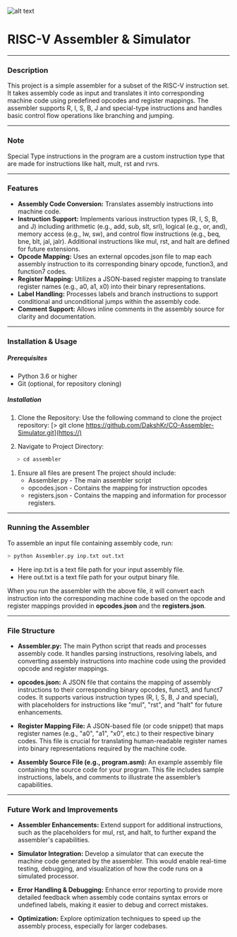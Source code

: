 ![alt text](https://cdna.artstation.com/p/assets/images/images/035/393/378/large/dana-franklin-dinodesert.jpg?1614844962)
# RISC-V Assembler & Simulator
---

### Description
This project is a simple assembler for a subset of the RISC-V instruction set. It takes assembly code as input and translates it into corresponding machine code using predefined opcodes and register mappings. The assembler supports R, I, S, B, J and special-type instructions and handles basic control flow operations like branching and jumping.

---
### Note
Special Type instructions in the program are a custom instruction type that are made for instructions like halt, mult, rst and rvrs.

---

### Features 
* **Assembly Code Conversion:** Translates assembly instructions into machine code.
* **Instruction Support:** Implements various instruction types (R, I, S, B, and J) including arithmetic (e.g., add, sub, slt, srl), logical (e.g., or, and), memory access (e.g., lw, sw), and control flow instructions (e.g., beq, bne, blt, jal, jalr). Additional instructions like mul, rst, and halt are defined for future extensions.
* **Opcode Mapping:** Uses an external opcodes.json file to map each assembly instruction to its corresponding binary opcode, function3, and function7 codes.
* **Register Mapping:** Utilizes a JSON-based register mapping to translate register names (e.g., a0, a1, x0) into their binary representations.
* **Label Handling:** Processes labels and branch instructions to support conditional and unconditional jumps within the assembly code.
* **Comment Support:** Allows inline comments in the assembly source for clarity and documentation.

---

### Installation & Usage 
##### Prerequisites
* Python 3.6 or higher
* Git (optional, for repository cloning)

##### Installation
1. Clone the Repository:
   Use the following command to clone the project repository:
   [> git clone https://github.com/DakshKr/CO-Assembler-Simulator.git](https://)

2. Navigate to Project Directory:
```python
   > cd assembler
```
1. Ensure all files are present
   The project should include:
   * Assembler.py - The main assembler script
   * opcodes.json - Contains the mapping for instruction opcodes
   * registers.json - Contains the mapping and information for processor registers.

---

### Running the Assembler
To assemble an input file containing assembly code, run:
```python
> python Assembler.py inp.txt out.txt
```
* Here inp.txt is a text file path for your input assembly file.
* Here out.txt is a text file path for your output binary file.

When you run the assembler with the above file, it will convert each instruction into the corresponding machine code based on the opcode and register mappings provided in **opcodes.json** and the **registers.json**.

---

### File Structure
* **Assembler.py:**
The main Python script that reads and processes assembly code. It handles parsing instructions, resolving labels, and converting assembly instructions into machine code using the provided opcode and register mappings.

* **opcodes.json:**
A JSON file that contains the mapping of assembly instructions to their corresponding binary opcodes, funct3, and funct7 codes. It supports various instruction types (R, I, S, B, J and special), with placeholders for instructions like "mul", "rst", and "halt" for future enhancements.

* **Register Mapping File:**
A JSON-based file (or code snippet) that maps register names (e.g., "a0", "a1", "x0", etc.) to their respective binary codes. This file is crucial for translating human-readable register names into binary representations required by the machine code.

* **Assembly Source File (e.g., program.asm):**
An example assembly file containing the source code for your program. This file includes sample instructions, labels, and comments to illustrate the assembler’s capabilities.

---

### Future Work and Improvements

* **Assembler Enhancements:**
Extend support for additional instructions, such as the placeholders for mul, rst, and halt, to further expand the assembler's capabilities.

* **Simulator Integration:**
Develop a simulator that can execute the machine code generated by the assembler. This would enable real-time testing, debugging, and visualization of how the code runs on a simulated processor.

* **Error Handling & Debugging:**
Enhance error reporting to provide more detailed feedback when assembly code contains syntax errors or undefined labels, making it easier to debug and correct mistakes.

* **Optimization:**
Explore optimization techniques to speed up the assembly process, especially for larger codebases.
